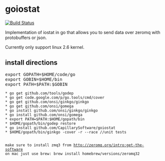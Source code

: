 goiostat
========
[![Build Status](https://travis-ci.org/CapillarySoftware/goiostat.png)](https://travis-ci.org/CapillarySoftware/goiostat)

Implementation of iostat in go that allows you to send data over zeromq with protobuffers or json.

Currently only support linux 2.6 kernel.

<h2>install directions</h2>
<pre>
export GOPATH=$HOME/code/go
export GOBIN=$HOME/bin
export PATH=$PATH:$GOBIN
<code>
* go get github.com/tools/godep
* go get code.google.com/p/go.tools/cmd/cover
* go get github.com/onsi/ginkgo/ginkgo
* go get github.com/onsi/gomega
* go install github.com/onsi/ginkgo/ginkgo
* go install github.com/onsi/gomega
* export PATH=$PATH:$HOME/gopath/bin
* $HOME/gopath/bin/godep restore
* go install github.com/CapillarySoftware/goiostat
* $HOME/gopath/bin/ginkgo -cover -r --race //unit tests

make sure to install zmq3 from http://zeromq.org/intro:get-the-software
on mac just use brew:
brew install homebrew/versions/zeromq32
</code></pre>
